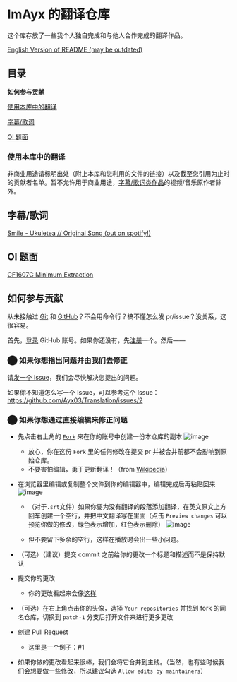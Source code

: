 # ImAyx 的翻译仓库
这个库存放了一些我个人独自完成和与他人合作完成的翻译作品。

[English Version of README (may be outdated)](https://github.com/Ayx03/Translation/blob/main/README-en_US.md)
## 目录

[**如何参与贡献**](#如何参与贡献)

[使用本库中的翻译](#使用本库中的翻译)

[字幕/歌词](#字幕歌词)

[OI 题面](#oi-题面)

### 使用本库中的翻译
非商业用途请标明出处（附上本库和您利用的文件的链接）以及截至您引用为止时的贡献者名单。暂不允许用于商业用途，[字幕/歌词类作品](#字幕歌词)的视频/音乐原作者除外。
## 字幕/歌词
[Smile - Ukuletea // Original Song (out on spotify!)](https://github.com/Ayx03/Translation/blob/main/Smile%20-%20Ukuletea%20__%20Original%20Song%20(out%20on%20spotify!).srt)
## OI 题面
[CF1607C Minimum Extraction](https://github.com/Ayx03/Translation/blob/main/CF1607C%20Minimum%20Extraction.md)
## 如何参与贡献
从未接触过 [Git](https://git-scm.com/) 和 [GitHub](https://github.com/)？不会用命令行？搞不懂怎么发 pr/issue？没关系，这很容易。

首先，[登录](https://github.com/login?return_to=https%3A%2F%2Fgithub.com%2Fsignup%3Fref_cta%3DSign%2Bup%26ref_loc%3Dheader%2Blogged%2Bout%26ref_page%3D%252F%26source%3Dheader-home) GitHub 账号。如果你还没有，先[注册](https://github.com/signup?ref_cta=Sign+up&ref_loc=header+logged+out&ref_page=%2F&source=header-home)一个。然后——
### ⬤ 如果你想指出问题并由我们去修正
请[发一个 Issue](https://github.com/Ayx03/Translation/issues/new)，我们会尽快解决您提出的问题。

如果你不知道怎么写一个 Issue，可以参考这个 Issue：<https://github.com/Ayx03/Translation/issues/2>
### ⬤ 如果你想通过直接编辑来修正问题
- 先点击右上角的 [`Fork`](https://github.com/Ayx03/Translation/fork) 来在你的账号中创建一份本仓库的副本
![image](https://user-images.githubusercontent.com/75155322/178154644-6aa1eda9-7bd0-4923-95e1-c833bb52a5f4.png)

   - 放心，你在这份 `Fork` 里的任何修改在提交 pr 并被合并前都不会影响到原始仓库。
   - 不要害怕编辑，勇于更新翻译！（from [Wikipedia](https://www.wikipedia.org/)）
- 在浏览器里编辑或复制整个文件到你的编辑器中，编辑完成后再粘贴回来
![image](https://user-images.githubusercontent.com/75155322/178154778-fe578a37-f24e-42f3-a143-48c72c647ec4.png)
  - （对于`.srt`文件）如果你要为没有翻译的段落添加翻译，在英文原文上方回车创建一个空行，并把中文翻译写在里面（点击 `Preview changes` 可以预览你做的修改，绿色表示增加，红色表示删除）
  ![image](https://user-images.githubusercontent.com/75155322/178154794-5195fff4-0277-408c-aafe-5e16ce843248.png)

  - 但不要留下多余的空行，这样在播放时会出一些小问题。
- （可选）（建议）提交 commit 之前给你的更改一个标题和描述而不是保持默认
- 提交你的更改
  - 你的更改看起来会像[这样](https://github.com/Ayx03/Translation/pull/1/commits/2e60e6e6976d711fd8b71c662629e9944f4d9061)
- （可选）在右上角点击你的头像，选择 `Your repositories` 并找到 fork 的同名仓库，切换到 `patch-1` 分支后打开文件来进行更多更改
- 创建 Pull Request
  - 这里是一个例子：#1
- 如果你做的更改看起来很棒，我们会将它合并到主线。（当然，也有些时候我们会想要做一些修改，所以建议勾选 `Allow edits by maintainers`）

